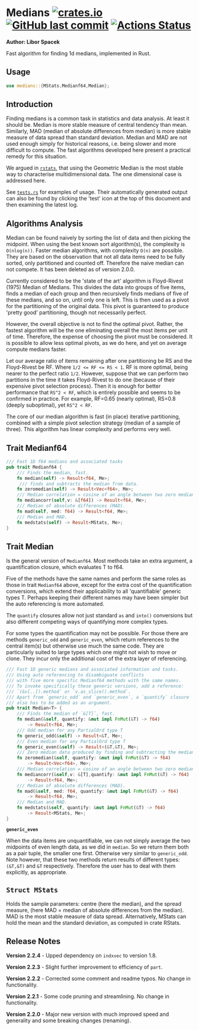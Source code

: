 # Medians [<img alt="crates.io" src="https://img.shields.io/crates/v/medians?logo=rust">](https://crates.io/crates/medians) [<img alt="GitHub last commit" src="https://img.shields.io/github/last-commit/liborty/medians/HEAD?logo=github">](https://github.com/liborty/medians) [![Actions Status](https://github.com/liborty/medians/workflows/test/badge.svg)](https://github.com/liborty/medians/actions)

**Author: Libor Spacek**

Fast algorithm for finding 1d medians, implemented in Rust.

## Usage

```rust
use medians::{MStats,Medianf64,Median};
```

## Introduction

Finding medians is a common task in statistics and data analysis. At least it should be. Median is more stable measure of central tendency than mean. Similarly, MAD (median of absolute differences from median) is more stable measure of data spread than standard deviation. Median and MAD are not used enough simply for historical reasons, i.e. being slower and more difficult to compute. The fast algorithms developed here present a practical remedy for this situation.

We argued in [`rstats`](https://github.com/liborty/rstats), that using the Geometric Median is the most stable way to characterise multidimensional data. The one dimensional case is addressed here.

See [`tests.rs`](https://github.com/liborty/medians/blob/main/tests/tests.rs) for examples of usage. Their automatically generated output can also be found by clicking the 'test' icon at the top of this document and then examining the latest log.

## Algorithms Analysis

Median can be found naively by sorting the list of data and then picking the midpoint. When using the best known sort algorithm(s), the complexity is `O(nlog(n))`. Faster median algorithms, with complexity `O(n)` are possible. They are based on the observation that not all data items need to be fully sorted, only partitioned and counted off. Therefore the naive median can not compete. It has been deleted as of version 2.0.0.

Currently considered to be the 'state of the art' algorithm is Floyd-Rivest (1975) Median of Medians. This divides the data into groups of five items, finds a median of each group and then recursively finds medians of five of these medians, and so on, until only one is left. This is then used as a pivot for the partitioning of the original data. This pivot is guaranteed to produce 'pretty good' partitioning, though not necessarily perfect.

However, the overall objective is not to find the optimal pivot. Rather, the fastest algorithm will be the one eliminating overall the most items per unit of time. Therefore, the expense of choosing the pivot must be considered. It is possible to allow less optimal pivots, as we do here, and yet on average compute medians faster.

Let our average ratio of items remaining after one partitioning be RS and the Floyd-Rivest be RF. Where `1/2 <= RF <= RS < 1`. RF is more optimal, being nearer to the perfect ratio `1/2`. However, suppose that we can perform two partitions in the time it takes Floyd-Rivest to do one (because of their expensive pivot selection process). Then it is enough for better performance that `RS^2 < RF`, which is entirely possible and seems to be confirmed in practice. For example, RF=0.65 (nearly optimal), RS=0.8 (deeply suboptimal), yet `RS^2 < RF`.

The core of our median algorithm is fast (in place) iterative partitioning, combined with a simple pivot selection strategy (median of a sample of three). This algorithm has linear complexity and performs very well.

## Trait Medianf64

```rust
/// Fast 1D f64 medians and associated tasks
pub trait Medianf64 {
    /// Finds the median, fast. 
    fn median(self) -> Result<f64, Me>;  
     /// finds and subtracts the median from data. 
    fn zeromedian(self) -> Result<Vec<f64>, Me>;
    /// Median correlation = cosine of an angle between two zero median vecs
    fn mediancorr(self,v: &[f64]) -> Result<f64, Me>;
    /// Median of absolute differences (MAD).
    fn mad(self, med: f64) -> Result<f64, Me>;
    /// Median and MAD.
    fn medstats(self) -> Result<MStats, Me>;
}
```

## Trait Median

Is the general version of `Medianf64`. Most methods take an extra argument, a quantification closure, which evaluates T to f64.

Five of the methods have the same names and perform the same roles as those in trait `Medianf64` above, except for the extra cost of the quantification conversions, which extend their applicability to all 'quantifiable' generic types T. 
Perhaps keeping their different names may have been simpler but the auto referencing is more automated.

 The `quantify` closures allow not just standard `as` and `into()` conversions but also different competing ways of quantifying more complex types.

For some types the quantification may not be possible. For those there are methods `generic_odd` and `generic_even`, which return references to the  central item(s) but otherwise use much the same code. They are particularly suited to large types which one might not wish to move or clone. They incur only the additional cost of the extra layer of referencing.

```rust
/// Fast 1D generic medians and associated information and tasks.  
/// Using auto referencing to disambiguate conflicts 
/// with five more specific Medianf64 methods with the same names.  
/// To invoke specifically these generic versions, add a reference:  
/// `(&v[..]).method` or `v.as_slice().method`.  
/// Apart from `generic_odd` and `generic_even`, a `quantify` closure
/// also has to be added as an argument.
pub trait Median<T> {
    /// Finds the median of `&[T]`, fast. 
    fn median(&self, quantify: &mut impl FnMut(&T) -> f64) 
        -> Result<f64, Me>; 
    /// Odd median for any PartialOrd type T 
    fn generic_odd(&self) -> Result<&T, Me>;
    /// Even median for any PartialOrd type T 
    fn generic_even(&self) -> Result<(&T,&T), Me>;
    /// Zero median data produced by finding and subtracting the median. 
    fn zeromedian(&self, quantify: &mut impl FnMut(&T) -> f64) 
        -> Result<Vec<f64>, Me>;
    /// Median correlation = cosine of an angle between two zero median vecs
    fn mediancorr(&self,v: &[T],quantify: &mut impl FnMut(&T) -> f64) 
        -> Result<f64, Me>;
    /// Median of absolute differences (MAD).
    fn mad(&self, med: f64, quantify: &mut impl FnMut(&T) -> f64) 
        -> Result<f64, Me>;
    /// Median and MAD.
    fn medstats(&self, quantify: &mut impl FnMut(&T) -> f64) 
        -> Result<MStats, Me>;
}
```

**`generic_even`**

When the data items are unquantifiable, we can not simply average the two midpoints of even length data, as we did in `median`. So we return them both as a pair tuple, the smaller one first. Otherwise very similar to `generic_odd`. Note however, that these two methods return results of different types: `(&T,&T)` and `&T` respectively. Therefore the user has to deal with them explicitly, as appropriate.

## `Struct MStats`

Holds the sample parameters: centre (here the median), and the spread measure, (here MAD = median of absolute differences from the median). MAD is the most stable measure of data spread. Alternatively, MStats can hold the mean and the standard deviation, as computed in crate RStats.

## Release Notes

**Version 2.2.4** - Upped dependency on `indxvec` to version 1.8.

**Version 2.2.3** - Slight further improvement to efficiency of `part`.

**Version 2.2.2** - Corrected some comment and readme typos. No change in functionality.

**Version 2.2.1** - Some code pruning and streamlining. No change in functionality.

**Version 2.2.0** - Major new version with much improved speed and generality and some breaking changes (renaming).
